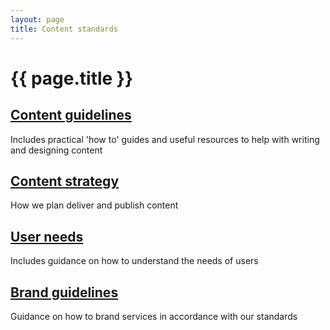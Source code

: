 ```yaml
---
layout: page
title: Content standards
---
```


# {{ page.title }}

<div class="previews">
  <div class="preview">
    <h2 class="sub-section-heading"><a href="/essex-service-transformation-playbook/Content-standards/Content-guidelines">Content guidelines</a></h2>
    <p>Includes practical 'how to' guides and useful resources to help with writing and designing content</p>
  </div>
  <div class="preview">
    <h2 class="sub-section-heading"><a href="/essex-service-transformation-playbook/Content-standards/Content-strategy">Content strategy</a></h2>
    <p>How we plan deliver and publish content</p>
  </div>
  <div class="preview">
    <h2 class="sub-section-heading"><a href="/essex-service-transformation-playbook/Service-Transformation-team/User-need">User needs</a></h2>
    <p>Includes guidance on how to understand the needs of users</p>
  </div>
  <div class="preview">
    <h2 class="sub-section-heading"><a href="/essex-service-transformation-playbook/Content-standards/Brand-guidelines">Brand guidelines</a></h2>
    <p>Guidance on how to brand services in accordance with our standards</p>
  </div>
</div>